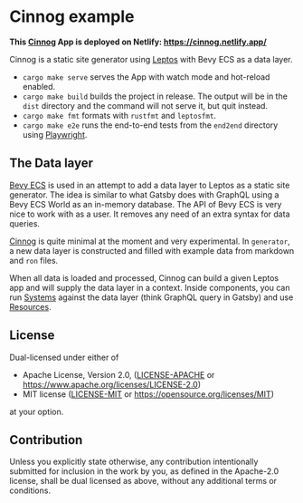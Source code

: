 # Cinnog example

**This [Cinnog] App is deployed on Netlify: https://cinnog.netlify.app/**

Cinnog is a static site generator using [Leptos] with Bevy ECS as a data layer.

- `cargo make serve` serves the App with watch mode and hot-reload enabled.
- `cargo make build` builds the project in release. The output will be in the `dist` directory and the command will not serve it, but quit instead.
- `cargo make fmt` formats with `rustfmt` and `leptosfmt`.
- `cargo make e2e` runs the end-to-end tests from the `end2end` directory using [Playwright].

## The Data layer

[Bevy ECS] is used in an attempt to add a data layer to Leptos as a static site generator. The idea is similar to what Gatsby does with GraphQL using a Bevy ECS World as an in-memory database. The API of Bevy ECS is very nice to work with as a user. It removes any need of an extra syntax for data queries.

[Cinnog] is quite minimal at the moment and very experimental. In `generator`, a new data layer is constructed and filled with example data from markdown and `ron` files.

When all data is loaded and processed, Cinnog can build a given Leptos app and will supply the data layer in a context. Inside components, you can run [Systems][bevy_systems] against the data layer (think GraphQL query in Gatsby) and use [Resources][bevy_resources].

## License

Dual-licensed under either of

- Apache License, Version 2.0, ([LICENSE-APACHE](/LICENSE-APACHE) or https://www.apache.org/licenses/LICENSE-2.0)
- MIT license ([LICENSE-MIT](/LICENSE-MIT) or https://opensource.org/licenses/MIT)

at your option.

## Contribution

Unless you explicitly state otherwise, any contribution intentionally submitted
for inclusion in the work by you, as defined in the Apache-2.0 license, shall be dual licensed as above, without any
additional terms or conditions.

[bevy_systems]: https://bevy-cheatbook.github.io/programming/systems.html?highlight=system#systems
[bevy_resources]: https://bevy-cheatbook.github.io/programming/res.html
[Bevy ECS]: https://github.com/bevyengine/bevy/tree/main/crates/bevy_ecs
[Leptos]: https://github.com/leptos-rs/leptos
[Cinnog]: https://github.com/NiklasEi/cinnog
[Playwright]: https://playwright.dev/

